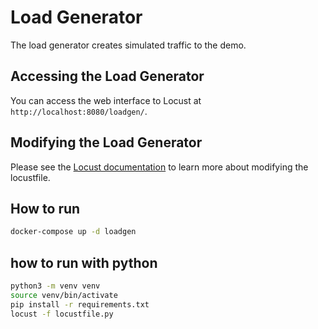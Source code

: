 # Load Generator

The load generator creates simulated traffic to the demo.

## Accessing the Load Generator

You can access the web interface to Locust at `http://localhost:8080/loadgen/`.

## Modifying the Load Generator

Please see the [Locust
documentation](https://docs.locust.io/en/2.16.0/writing-a-locustfile.html) to
learn more about modifying the locustfile.

## How to run

```bash
docker-compose up -d loadgen
```

## how to run with python

```bash
python3 -m venv venv
source venv/bin/activate
pip install -r requirements.txt
locust -f locustfile.py
```


